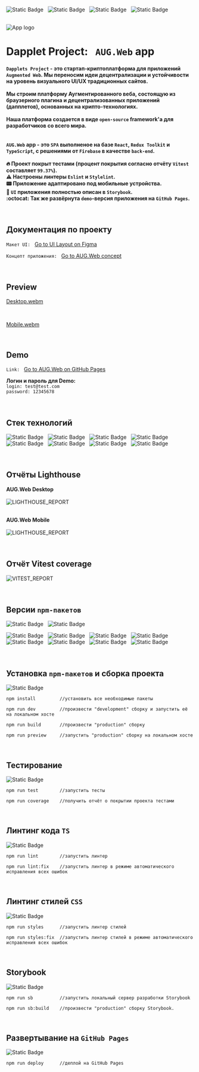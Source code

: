 <br>

![Static Badge](public/docs/badges/React.svg)&nbsp;&nbsp;&nbsp;![Static Badge](public/docs/badges/TypeScript.svg)&nbsp;&nbsp;&nbsp;![Static Badge](public/docs/badges/ReduxToolkit.svg)&nbsp;&nbsp;&nbsp;![Static Badge](public/docs/badges/Firebase.svg)<br><br>

![App logo](public/docs/logo.png)

# Dapplet Project:&nbsp;&nbsp;&nbsp;`AUG.Web` app<br>

#### `Dapplets Project` - это cтартап-криптоплатформа для приложений `Augmented Web`. Мы переносим идеи децентрализации и устойчивости на уровень визуального UI/UX традиционных сайтов. <br><br> Мы строим платформу Аугментированного веба, состоящую из браузерного плагина и децентрализованных приложений (дапплетов), основанных на крипто-технологиях. <br><br>Наша платформа создается в виде `open-source` framework'a для разработчиков со всего мира.<br><br><br>`AUG.Web` app - это `SPA` выполненое на базе `React`, `Redux Toolkit` и `TypeScript`, c решениями от `Firebase` в качестве `back-end`.<br><br>:fire: Проект покрыт тестами (процент покрытия согласно отчёту `Vitest` составляет `99.37%`).<br>:warning: Настроены линтеры `Eslint` и `Stylelint`.<br>:pager: Приложение адаптировано под мобильные устройства.<br>:book: `UI` приложения полностью описан в `Storybook`.<br>:octocat: Так же развёрнута `demo`-версия приложения на `GitHub Pages`.<br><br><br>

## Документация по проекту

`Макет UI:`&nbsp;&nbsp;&nbsp;<a target="_blank" rel="noopener noreferrer" href="https://www.figma.com/file/YGXq1mzXTTc4Rfwt5vxgUo">Go to UI Layout on Figma</a>

`Концепт приложения:`&nbsp;&nbsp;&nbsp;<a target="_blank" rel="noopener noreferrer" href="https://docs.google.com/document/d/1P9-Ur83w0CRPdOGwoMBbiejUsTFnNnrMqXMA06JK0JY/edit?usp=sharing">Go to AUG.Web concept</a><br><br><br>

## Preview

[Desktop.webm](https://github.com/Abubjazov/AUG.Web/assets/1412333/e254f061-7cc4-4d57-9c51-b4eab61bc508)

<br>

[Mobile.webm](https://github.com/Abubjazov/AUG.Web/assets/1412333/89ebed83-905c-466f-9cf0-1087955e8f22)

<br>

## Demo

`Link:`&nbsp;&nbsp;&nbsp;<a target="_blank" rel="noopener noreferrer" href="https://abubjazov.github.io/AUGWeb/">Go to AUG.Web on GitHub Pages</a>

**Логин и пароль для Demo:**<br>
`login: test@test.com`<br>
`password: 12345678`
<br><br><br>

## Стек технологий

![Static Badge](public/docs/badges/React.svg)&nbsp;&nbsp;&nbsp;![Static Badge](public/docs/badges/TypeScript.svg)&nbsp;&nbsp;&nbsp;![Static Badge](public/docs/badges/ReduxToolkit.svg)&nbsp;&nbsp;&nbsp;![Static Badge](public/docs/badges/Firebase.svg)&nbsp;&nbsp;&nbsp;![Static Badge](public/docs/badges/Vite.svg)&nbsp;&nbsp;&nbsp;![Static Badge](public/docs/badges/Storybook.svg)&nbsp;&nbsp;&nbsp;![Static Badge](public/docs/badges/Eslint.svg)&nbsp;&nbsp;&nbsp;![Static Badge](public/docs/badges/Stylelint.svg)
<br><br><br>

## Отчёты Lighthouse

**AUG.Web Desktop**<br><br>
![LIGHTHOUSE_REPORT](public/docs/lighthouse_desktop.png)<br><br>

**AUG.Web Mobile**<br><br>
![LIGHTHOUSE_REPORT](public/docs/lighthouse_mobile.png)<br><br><br>

## Отчёт Vitest coverage

![VITEST_REPORT](public/docs/vitest_coverage_report.png)<br><br><br>

## Версии `npm-пакетов`

![Static Badge](public/docs/version_badges/NodeJS_version.svg)&nbsp;&nbsp;&nbsp;![Static Badge](public/docs/version_badges/npm_version.svg)&nbsp;&nbsp;&nbsp;

![Static Badge](public/docs/version_badges/React_version.svg)&nbsp;&nbsp;&nbsp;![Static Badge](public/docs/version_badges/TypeScript_version.svg)&nbsp;&nbsp;&nbsp;![Static Badge](public/docs/version_badges/ReduxToolkit_version.svg)&nbsp;&nbsp;&nbsp;![Static Badge](public/docs/version_badges/Firebase_version.svg)&nbsp;&nbsp;&nbsp;![Static Badge](public/docs/version_badges/Vite_version.svg)&nbsp;&nbsp;&nbsp;![Static Badge](public/docs/version_badges/Storybook_version.svg)&nbsp;&nbsp;&nbsp;![Static Badge](public/docs/version_badges/Eslint_version.svg)&nbsp;&nbsp;&nbsp;![Static Badge](public/docs/version_badges/Stylelint_version.svg)
<br><br><br>

## Установка `npm-пакетов` и сборка проекта

![Static Badge](public/docs/badges/Vite.svg)

```
npm install         //установить все необходимые пакеты

npm run dev         //произвести "development" сборку и запустить её на локальном хосте

npm run build       //произвести "production" сборку

npm run preview     //запустить "production" сборку на локальном хосте
```

<br>

## Тестирование

![Static Badge](public/docs/badges/Vitest.svg)

```
npm run test        //запустить тесты

npm run coverage    //получить отчёт о покрытии проекта тестами
```

<br>

## Линтинг кода `TS`

![Static Badge](public/docs/badges/Eslint.svg)

```
npm run lint        //запустить линтер

npm run lint:fix    //запустить линтер в режиме автоматического исправления всех ошибок
```

<br>

## Линтинг стилей `CSS`

![Static Badge](public/docs/badges/Stylelint.svg)

```
npm run styles      //запустить линтер стилей

npm run styles:fix  //запустить линтер стилей в режиме автоматического исправления всех ошибок
```

<br>

## Storybook

![Static Badge](public/docs/badges/Storybook.svg)

```
npm run sb          //запустить локальный сервер разработки Storybook

npm run sb:build    //произвести "production" сборку Storybook.
```

<br>

## Развертывание на `GitHub Pages`

![Static Badge](public/docs/badges/GitHub.svg)

```
npm run deploy      //деплой на GitHub Pages
```
